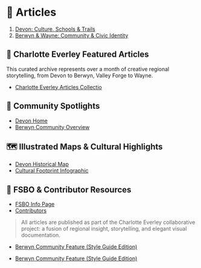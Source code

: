 # 📌 Articles

1. [Devon: Culture, Schools & Trails](devon.md)  
2. [Berwyn & Wayne: Community & Civic Identity](berwyn.md)  

## 📖 Charlotte Everley Featured Articles

This curated archive represents over a month of creative regional storytelling, from Devon to Berwyn, Valley Forge to Wayne.

- [Charlotte Everley Articles Collectio](./Charlotte-Everley-Articles-Catalog.md)

## 🏡 Community Spotlights

- [Devon Home](https://charlotteeverley.foundral.tech/articles/devon-home.html)
- [Berwyn Community Overview](https://charlotteeverley.foundral.tech/articles/berwyn-community.html)

## 🗺️ Illustrated Maps & Cultural Highlights

- [Devon Historical Map](https://charlotteeverley.foundral.tech/docs/devon-home.html)
- [Cultural Footprint Infographic](https://charlotteeverley.foundral.tech/assets/cultural-map.svg)

## 🤝 FSBO & Contributor Resources

- [FSBO Info Page](https://charlotteeverley.foundral.tech/fsbo_info_page)
- [Contributors](https://charlotteeverley.foundral.tech/contributors.md)

> All articles are published as part of the Charlotte Everley collaborative project: a fusion of regional insight, storytelling, and elegant visual documentation.

- [Berwyn Community Feature (Style Guide Edition)](articles/sb/testcase-berwyn-using-style-guide.html)

- [Berwyn Community Feature (Style Guide Edition)](https://charlotte-everley.com/articles/sb/testcase-berwyn-using-style-guide.html)
